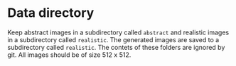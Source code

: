 # Data directory

Keep abstract images in a subdirectory called `abstract` and realistic images in a subdirectory called `realistic`. The generated images are saved to a subdirectory called `realistic`. The contets of these folders are ignored by git. All images should be of size 512 x 512. 
